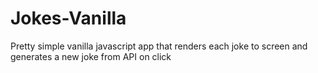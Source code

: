 # Jokes-Vanilla

Pretty simple vanilla javascript app that renders each joke to screen and generates a new joke from API on click
